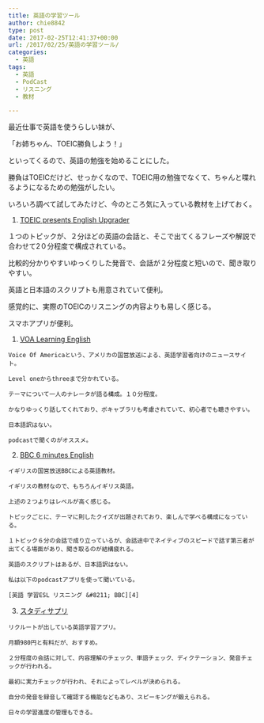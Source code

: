 ```yaml
---
title: 英語の学習ツール
author: chie8842
type: post
date: 2017-02-25T12:41:37+00:00
url: /2017/02/25/英語の学習ツール/
categories:
  - 英語
tags:
  - 英語
  - PodCast
  - リスニング
  - 教材

---
```


最近仕事で英語を使うらしい妹が、
  
「お姉ちゃん、TOEIC勝負しよう！」
  
といってくるので、英語の勉強を始めることにした。

勝負はTOEICだけど、せっかくなので、TOEIC用の勉強でなくて、ちゃんと喋れるようになるための勉強がしたい。
  
いろいろ調べて試してみたけど、今のところ気に入っている教材を上げておく。

  1. [TOEIC presents English Upgrader][1]

１つのトピックが、２分ほどの英語の会話と、そこで出てくるフレーズや解説で合わせて2０分程度で構成されている。
  
比較的分かりやすいゆっくりした発音で、会話が２分程度と短いので、聞き取りやすい。
  
英語と日本語のスクリプトも用意されていて便利。
  
感覚的に、実際のTOEICのリスニングの内容よりも易しく感じる。
  
スマホアプリが便利。

  1. [VOA Learning English][2]
  
    Voice Of Americaという、アメリカの国営放送による、英語学習者向けのニュースサイト。
  
    Level oneからthreeまで分かれている。
  
    テーマについて一人のナレータが語る構成。１０分程度。
  
    かなりゆっくり話してくれており、ボキャブラリも考慮されていて、初心者でも聴きやすい。
  
    日本語訳はない。
  
    podcastで聞くのがオススメ。

  2. [BBC 6 minutes English][3]
  
    イギリスの国営放送BBCによる英語教材。
  
    イギリスの教材なので、もちろんイギリス英語。
  
    上述の２つよりはレベルが高く感じる。
  
    トピックごとに、テーマに則したクイズが出題されており、楽しんで学べる構成になっている。
  
    １トピック６分の会話で成り立っているが、会話途中でネイティブのスピードで話す第三者が出てくる場面があり、聞き取るのが結構疲れる。
  
    英語のスクリプトはあるが、日本語訳はない。
  
    私は以下のpodcastアプリを使って聞いている。
  
    [英語 学習ESL リスニング &#8211; BBC][4]

  3. [スタディサプリ][5]
  
    リクルートが出している英語学習アプリ。
  
    月額980円と有料だが、おすすめ。
  
    ２分程度の会話に対して、内容理解のチェック、単語チェック、ディクテーション、発音チェックが行われる。
  
    最初に実力チェックが行われ、それによってレベルが決められる。
  
    自分の発音を録音して確認する機能などもあり、スピーキングが鍛えられる。
  
    日々の学習進度の管理もできる。

 [1]: http://square.toeic.or.jp/kyouzai/englishupgrader/
 [2]: http://learningenglish.voanews.com/
 [3]: http://www.bbc.co.uk/learningenglish/persian/features/6-minute-english
 [4]: https://play.google.com/store/apps/details?id=com.yobimi.bbclearningenglish
 [5]: https://eigosapuri.jp/promotions/top/
